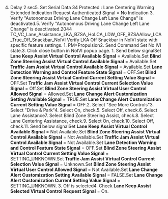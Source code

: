 4. Delay 2 sec5. Set Serial Data 34 Protected : Lane Centering Warning Extended Indication Request Authenticated Signal = No Indication 3. Verify "Autonomous Driving Lane Change Left Lane Change" is deactivated.5. Verify "Autonomous Driving Lane Change Left Lane Change" is deactivated.2044 TC_VC_Lane_Assistance_LKA_BZSA_HoLCA_LDW_OFF_BZSAAllow_LCA_True_Off_Snackbar_NoIVI Verify LKA Off Snackbar in NoIVI state with specific feature settings. 1. PM=Propulsion2. Send Command Set No IVI state.3. Click close button in NoIVI popup page. 1. Send below signalSet **Lane Keep Assist Virtual Control Available Signal** = Available.Set **Blind Zone Steering Assist Virtual Control Available Signal** = Available.Set **Traffic Jam Assist Virtual Control Available Signal** = Available.Set **Lane Detection Warning and Control Feature State Signal** = OFF.Set **Blind Zone Steering Assist Virtual Control Current Setting Value Signal** = OFF.Set **Traffic Jam Assist Virtual Control Current Selection Value Signal** = Off.Set **Blind Zone Steering Assist Virtual User Control Allowed Signal** = Allowed.Set **Lane Change Alert Customization Setting Available Signal** = TRUE.Set **Lane Change Alert Customization Current Setting Value Signal** = OFF.2. Select "See More Controls"3. Select "Drive & Park"4. Select On, check.5. Select Off, check.6. Select Lane Assistance7. Select Blind Zone Steering Assist, check.8. Select Lane Centering Assistance, check.9. Select On, check.10. Select Off, check.11. Send below signalSet **Lane Keep Assist Virtual Control Available Signal** = Not Available.Set **Blind Zone Steering Assist Virtual Control Available Signal** = Not Available.Set **Traffic Jam Assist Virtual Control Available Signal** = Not Available.Set **Lane Detection Warning and Control Feature State Signal** = OFF.Set **Blind Zone Steering Assist Virtual Control Current Setting Value Signal** = SETTING_UNKNOWN.Set **Traffic Jam Assist Virtual Control Current Selection Value Signal** = Unknown.Set **Blind Zone Steering Assist Virtual User Control Allowed Signal** = Not Available.Set **Lane Change Alert Customization Setting Available Signal** = FALSE.Set **Lane Change Alert Customization Current Setting Value Signal** = SETTING_UNKNOWN. 3. Off is selected4. Check **Lane Keep Assist Selected Virtual Control Request Signal** = On.